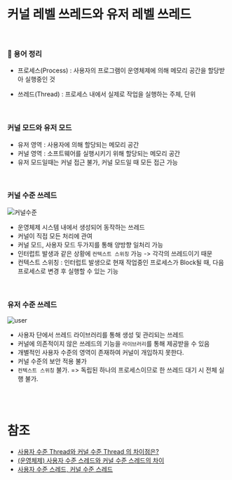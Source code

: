 # 커널 레벨 쓰레드와 유저 레벨 쓰레드


<br/>


### 📢 용어 정리

- 프로세스(Process) : 사용자의 프로그램이 운영체제에 의해 메모리 공간을 할당받아 실행중인 것

- 쓰레드(Thread) : 프로세스 내에서 실제로 작업을 실행하는 주체, 단위


<br/>

### 커널 모드와 유저 모드

- 유저 영역 : 사용자에 의해 할당되는 메모리 공간
- 커널 영역 : 소프트웨어를 실행시키기 위해 할당되는 메모리 공간
- 유저 모드일때는 커널 접근 불가, 커널 모드일 때 모든 접근 가능


<br/>

### 커널 수준 쓰레드

![커널수준](https://img1.daumcdn.net/thumb/R1280x0/?scode=mtistory2&fname=https%3A%2F%2Fblog.kakaocdn.net%2Fdn%2FcPkDlx%2FbtqIVGRWgub%2FskQoT9zDCDEYhkJwFaY6w0%2Fimg.png)


- 운영체제 시스템 내에서 생성되어 동작하는 쓰레드
- 커널이 직접 모든 처리에 관여
- 커널 모드, 사용자 모드 두가지를 통해 양방향 일처리 가능
- 인터럽트 발생과 같은 상황에 `컨텍스트 스위칭` 가능 -> 각각의 쓰레드이기 때문
- 컨텍스트 스위칭 : 인터럽트 발생으로 현재 작업중인 프로세스가 Block될 때, 다음 프로세스로 변경 후 실행할 수 있는 기능 

<br/>

### 유저 수준 쓰레드

![user](https://img1.daumcdn.net/thumb/R1280x0/?scode=mtistory2&fname=https%3A%2F%2Fblog.kakaocdn.net%2Fdn%2FbsoqGn%2FbtqIXgZKXUd%2FW0xNAw2lKS2AuIoofkbY01%2Fimg.png)

- 사용자 단에서 쓰레드 라이브러리를 통해 생성 및 관리되는 쓰레드
- 커널에 의존적이지 않은 쓰레드의 기능을 `라이브러리`를 통해 제공받을 수 있음
- 개별적인 사용자 수준의 영역이 존재하여 커널이 개입하지 못한다.
- 커널 수준의 보안 적용 불가
- `컨텍스트 스위칭` 불가. =>  독립된 하나의 프로세스이므로 한 쓰레드 대기 시 전체 실행 불가.

<br/>
<br/>

# 참조

- [사용자 수준 Thread와 커널 수준 Thread 의 차이점은?](https://junghyun100.github.io/%EC%82%AC%EC%9A%A9%EC%9E%90%EC%88%98%EC%A4%80ThreadVS%EC%BB%A4%EB%84%90%EC%88%98%EC%A4%80Thread/)
- [(운영체제) 사용자 수준 스레드와 커널 수준 스레드의 차이](https://helloinyong.tistory.com/2930)
- [사용자 수준 스레드, 커널 수준 스레드](https://velog.io/@taehee-kim-dev/%EC%82%AC%EC%9A%A9%EC%9E%90-%EC%88%98%EC%A4%80-%EC%8A%A4%EB%A0%88%EB%93%9C-%EC%BB%A4%EB%84%90-%EC%88%98%EC%A4%80-%EC%8A%A4%EB%A0%88%EB%93%9C)